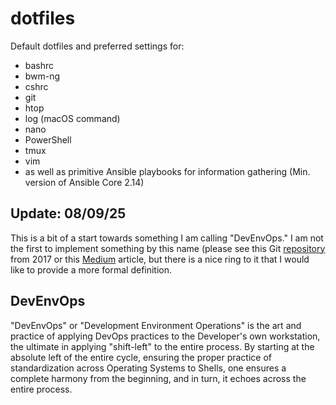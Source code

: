 # dotfiles
Default dotfiles and preferred settings for:

- bashrc
- bwm-ng
- cshrc
- git
- htop
- log (macOS command)
- nano
- PowerShell
- tmux
- vim
- as well as primitive Ansible playbooks for information gathering (Min. version of Ansible Core 2.14)

## Update: 08/09/25
This is a bit of a start towards something I am calling "DevEnvOps." I am not the first to implement something by this name (please see this Git [repository](https://github.com/JasonQSY/DevEnvOps) from 2017 or this [Medium](https://medium.com/@matthewcasperson/introducing-devenvops-26c35ee716bf) article, but there is a nice ring to it that I would like to provide a more formal definition.

## DevEnvOps

"DevEnvOps" or "Development Environment Operations" is the art and practice of applying DevOps practices to the Developer's own workstation, the ultimate in applying "shift-left" to the entire process. By starting at the absolute left of the entire cycle, ensuring the proper practice of standardization across Operating Systems to Shells, one ensures a complete harmony from the beginning, and in turn, it echoes across the entire process.


    
